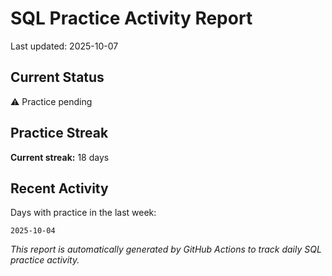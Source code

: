 # SQL Practice Activity Report

Last updated: 2025-10-07

## Current Status

⚠️ Practice pending

## Practice Streak

**Current streak:** 18 days

## Recent Activity

Days with practice in the last week:

```
2025-10-04
```

*This report is automatically generated by GitHub Actions to track daily SQL practice activity.*
